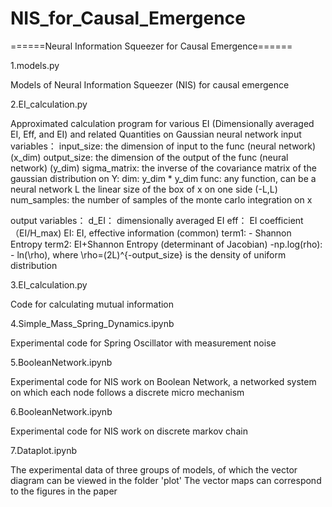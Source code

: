 # NIS_for_Causal_Emergence

======Neural Information Squeezer for Causal Emergence======

1.models.py

Models of Neural Information Squeezer (NIS) for causal emergence

2.EI_calculation.py

Approximated calculation program for various EI (Dimensionally averaged EI, Eff, and EI) and related 
Quantities on Gaussian neural network
input variables：
input_size: the dimension of input to the func (neural network) (x_dim)
output_size: the dimension of the output of the func (neural network) (y_dim)
sigma_matrix: the inverse of the covariance matrix of the gaussian distribution on Y: dim: y_dim * y_dim
func: any function, can be a neural network
L the linear size of the box of x on one side (-L,L)
num_samples: the number of samples of the monte carlo integration on x

output variables：
d_EI： dimensionally averaged EI
eff： EI coefficient （EI/H_max)
EI: EI, effective information (common)
term1: - Shannon Entropy
term2: EI+Shannon Entropy (determinant of Jacobian)
-np.log(rho): - ln(\rho), where \rho=(2L)^{-output_size} is the density of uniform distribution

3.EI_calculation.py
    
Code for calculating mutual information

4.Simple_Mass_Spring_Dynamics.ipynb
    
Experimental code for Spring Oscillator with measurement noise

5.BooleanNetwork.ipynb
    
Experimental code for NIS work on Boolean Network, a networked system on which each node follows a discrete micro mechanism

6.BooleanNetwork.ipynb
    
Experimental code for NIS work on discrete markov chain

7.Dataplot.ipynb
    
The experimental data of three groups of models, of which the vector diagram can be viewed in the folder 'plot'
The vector maps can correspond to the figures in the paper
